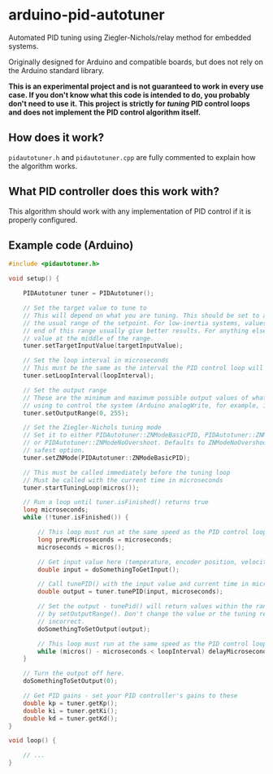 # arduino-pid-autotuner
Automated PID tuning using Ziegler-Nichols/relay method for embedded systems.

Originally designed for Arduino and compatible boards, but does not rely on the Arduino standard library.

**This is an experimental project and is not guaranteed to work in every use case. If you don't know what this code is intended to do, you probably don't need to use it. This project is strictly for _tuning_ PID control loops and does not implement the PID control algorithm itself.**

## How does it work?
`pidautotuner.h` and `pidautotuner.cpp` are fully commented to explain how the algorithm works.

## What PID controller does this work with?
This algorithm should work with any implementation of PID control if it is properly configured.

## Example code (Arduino)
```c
#include <pidautotuner.h>

void setup() {

    PIDAutotuner tuner = PIDAutotuner();

    // Set the target value to tune to
    // This will depend on what you are tuning. This should be set to a value within
    // the usual range of the setpoint. For low-inertia systems, values at the lower
    // end of this range usually give better results. For anything else, start with a
    // value at the middle of the range.
    tuner.setTargetInputValue(targetInputValue);

    // Set the loop interval in microseconds
    // This must be the same as the interval the PID control loop will run at
    tuner.setLoopInterval(loopInterval);

    // Set the output range
    // These are the minimum and maximum possible output values of whatever you are
    // using to control the system (Arduino analogWrite, for example, is 0-255)
    tuner.setOutputRange(0, 255);

    // Set the Ziegler-Nichols tuning mode
    // Set it to either PIDAutotuner::ZNModeBasicPID, PIDAutotuner::ZNModeLessOvershoot,
    // or PIDAutotuner::ZNModeNoOvershoot. Defaults to ZNModeNoOvershoot as it is the
    // safest option.
    tuner.setZNMode(PIDAutotuner::ZNModeBasicPID);

    // This must be called immediately before the tuning loop
    // Must be called with the current time in microseconds
    tuner.startTuningLoop(micros());

    // Run a loop until tuner.isFinished() returns true
    long microseconds;
    while (!tuner.isFinished()) {

        // This loop must run at the same speed as the PID control loop being tuned
        long prevMicroseconds = microseconds;
        microseconds = micros();

        // Get input value here (temperature, encoder position, velocity, etc)
        double input = doSomethingToGetInput();

        // Call tunePID() with the input value and current time in microseconds
        double output = tuner.tunePID(input, microseconds);

        // Set the output - tunePid() will return values within the range configured
        // by setOutputRange(). Don't change the value or the tuning results will be
        // incorrect.
        doSomethingToSetOutput(output);

        // This loop must run at the same speed as the PID control loop being tuned
        while (micros() - microseconds < loopInterval) delayMicroseconds(1);
    }

    // Turn the output off here.
    doSomethingToSetOutput(0);

    // Get PID gains - set your PID controller's gains to these
    double kp = tuner.getKp();
    double ki = tuner.getKi();
    double kd = tuner.getKd();
}

void loop() {

    // ...
}
```
